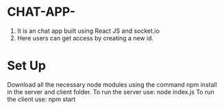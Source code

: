 # CHAT-APP-
1. It is an chat app built using React JS and socket.io
2. Here users can get access by creating a new id.
# Set Up
Download all the necessary node modules using the command npm install in the server and client folder.
To run the server use: node index.js
To run the client use: npm start
